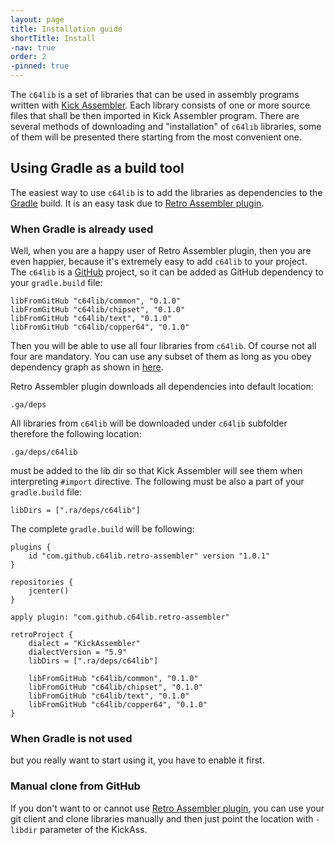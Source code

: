 ```yaml
---
layout: page
title: Installation guide
shortTitle: Install
-nav: true
order: 2
-pinned: true
---
```

The `c64lib` is a set of libraries that can be used in assembly programs
written with [Kick Assembler][kickass]. Each library consists of one or 
more source files that shall be then imported in Kick Assembler program.
There are several methods of downloading and "installation" of `c64lib` 
libraries, some of them will be presented there starting from the most 
convenient one.

## Using Gradle as a build tool
The easiest way to use `c64lib` is to add the libraries as dependencies
to the [Gradle][gradle] build. It is an easy task due to 
[Retro Assembler plugin][ra].

### When Gradle is already used
Well, when you are a happy user of Retro Assembler plugin, then you are
even happier, because it's extremely easy to add `c64lib` to your project.
The `c64lib` is a [GitHub][c64lib] project, so it can be added as GitHub
dependency to your `gradle.build` file:

    libFromGitHub "c64lib/common", "0.1.0"
    libFromGitHub "c64lib/chipset", "0.1.0"
    libFromGitHub "c64lib/text", "0.1.0"
    libFromGitHub "c64lib/copper64", "0.1.0"

Then you will be able to use all four libraries from `c64lib`. Of course
not all four are mandatory. You can use any subset of them as long as you
obey dependency graph as shown in [here][libraries].

Retro Assembler plugin downloads all dependencies into default location:

    .ga/deps
    
All libraries from `c64lib` will be downloaded under `c64lib` subfolder
therefore the following location:

    .ga/deps/c64lib
    
must be added to the lib dir so that Kick Assembler will see them when
interpreting `#import` directive. The following must be also a part of
your `gradle.build` file:

    libDirs = [".ra/deps/c64lib"]
    
The complete `gradle.build` will be following:

    plugins {
        id "com.github.c64lib.retro-assembler" version "1.0.1"
    }
    
    repositories {
        jcenter()
    }
    
    apply plugin: "com.github.c64lib.retro-assembler"
    
    retroProject {
        dialect = "KickAssembler"
        dialectVersion = "5.9"
        libDirs = [".ra/deps/c64lib"]
    
        libFromGitHub "c64lib/common", "0.1.0"
        libFromGitHub "c64lib/chipset", "0.1.0"
        libFromGitHub "c64lib/text", "0.1.0"
        libFromGitHub "c64lib/copper64", "0.1.0"
    }
    
### When Gradle is not used
but you really want to start using it, you have to enable it first.

### Manual clone from GitHub
If you don't want to or cannot use [Retro Assembler plugin][ra], you can
use your git client and clone libraries manually and then just point
the location with `-libdir` parameter of the KickAss.

[gradle]: https://gradle.org/
[kickass]: http://theweb.dk/KickAssembler/Main.html
[ra]: gradle-plugin
[c64lib]: https://github.com/c64lib
[libraries]: libraries
